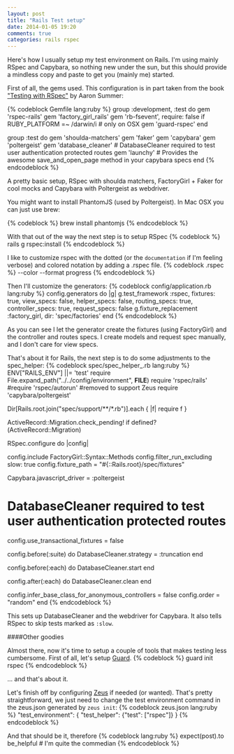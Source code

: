```yaml
---
layout: post
title: "Rails Test setup"
date: 2014-01-05 19:20
comments: true
categories: rails rspec
---
```

Here's how I usually setup my test environment on Rails. I'm using mainly RSpec and Capybara, so nothing new under the sun, but this should provide a mindless copy and paste to get you (mainly me) started.
<!-- more -->
First of all, the gems used. This configuration is in part taken from the book ["Testing with RSpec"](https://leanpub.com/everydayrailsrspec) by Aaron Summer:

{% codeblock Gemfile lang:ruby %}
group :development, :test do
  gem 'rspec-rails'
  gem 'factory_girl_rails'
  gem 'rb-fsevent', require: false if RUBY_PLATFORM =~ /darwin/i # only on OSX
  gem 'guard-rspec'
end

group :test do
  gem 'shoulda-matchers'
  gem 'faker'
  gem 'capybara'
  gem 'poltergeist'
  gem 'database_cleaner'  # DatabaseCleaner required to test user authentication protected routes
  gem 'launchy' # Provides the awesome save_and_open_page method in your capybara specs
end
{% endcodeblock %}

A pretty basic setup, RSpec with shoulda matchers, FactoryGirl + Faker for cool mocks and Capybara with Poltergeist as webdriver.

You might want to install PhantomJS (used by Poltergeist). In Mac OSX you can just use brew:

{% codeblock %}
brew install phantomjs
{% endcodeblock %}

With that out of the way the next step is to setup RSpec
{% codeblock %}
rails g rspec:install
{% endcodeblock %}

I like to customize rspec with the dotted (or the ```documentation``` if I'm feeling verbose) and colored notation by adding a .rspec file. 
{% codeblock .rspec %}
--color --format progress
{% endcodeblock %}

Then I'll customize the generators:
{% codeblock config/application.rb lang:ruby %}
config.generators do |g|
  g.test_framework :rspec,
    fixtures: true,
    view_specs: false,
    helper_specs: false,
    routing_specs: true,
    controller_specs: true,
    request_specs: false
  g.fixture_replacement :factory_girl, dir: 'spec/factories'
end
{% endcodeblock %}

As you can see I let the generator create the fixtures (using FactoryGirl) and the controller and routes specs. I create models and request spec manually, and I don't care for view specs.


That's about it for Rails, the next step is to do some adjustments to the spec_helper:
{% codeblock spec/spec_helper_.rb lang:ruby %}
ENV["RAILS_ENV"] ||= 'test'
require File.expand_path("../../config/environment", __FILE__)
require 'rspec/rails'
#require 'rspec/autorun' #removed to support Zeus
require 'capybara/poltergeist'

Dir[Rails.root.join("spec/support/**/*.rb")].each { |f| require f }

ActiveRecord::Migration.check_pending! if defined?(ActiveRecord::Migration)

RSpec.configure do |config|

  config.include FactoryGirl::Syntax::Methods
  config.filter_run_excluding slow: true
  config.fixture_path = "#{::Rails.root}/spec/fixtures"

  Capybara.javascript_driver = :poltergeist

  # DatabaseCleaner required to test user authentication protected routes
  config.use_transactional_fixtures = false

  config.before(:suite) do
    DatabaseCleaner.strategy = :truncation
  end

  config.before(:each) do
    DatabaseCleaner.start
  end

  config.after(:each) do
    DatabaseCleaner.clean
  end

  config.infer_base_class_for_anonymous_controllers = false
  config.order = "random"
end
{% endcodeblock %}

This sets up DatabaseCleaner and the webdriver for Capybara. It also tells  RSpec to skip tests marked as ```:slow```.

####Other goodies

Almost there, now it's time to setup a couple of tools that makes testing less cumbersome. 
First of all, let's setup [Guard](https://github.com/guard/guard).
{% codeblock %}
guard init rspec
{% endcodeblock %}

... and that's about it.

Let's finish off by configuring [Zeus](https://github.com/burke/zeus) if needed (or wanted). That's pretty straightforward, we just need to change the test environment command in the zeus.json generated by ```zeus init```:
{% codeblock zeus.json lang:ruby %}
"test_environment": {
  "test_helper": {"test": ["rspec"]}
}
{% endcodeblock %}

And that should be it, therefore
{% codeblock lang:ruby %}
expect(post).to be_helpful # I'm quite the commedian
{% endcodeblock %}